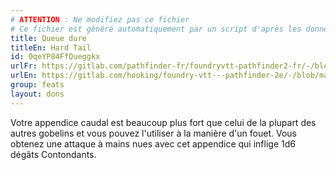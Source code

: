 ```yaml
---
# ATTENTION : Ne modifiez pas ce fichier
# Ce fichier est généré automatiquement par un script d'après les données du module Foundry VTT officiel et de sa traduction
title: Queue dure
titleEn: Hard Tail
id: 0qeYP84FfQueggkx
urlFr: https://gitlab.com/pathfinder-fr/foundryvtt-pathfinder2-fr/-/blob/master/data/feats/0qeYP84FfQueggkx.htm
urlEn: https://gitlab.com/hooking/foundry-vtt---pathfinder-2e/-/blob/master/packs/data/feats.db/hard-tail.json
group: feats
layout: dons
---
```

Votre appendice caudal est beaucoup plus fort que celui de la plupart des autres gobelins et vous pouvez l'utiliser à la manière d'un fouet. Vous obtenez une attaque à mains nues avec cet appendice qui inflige 1d6 dégâts Contondants.


